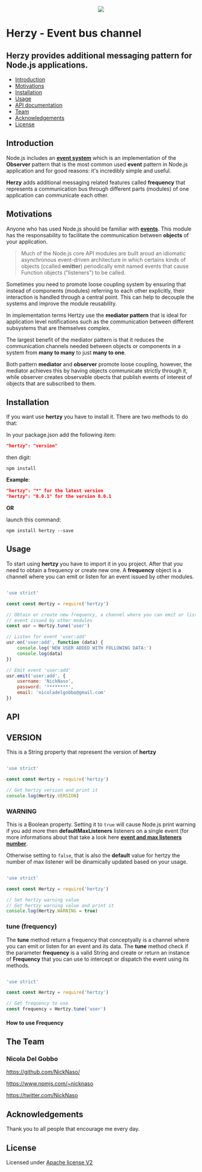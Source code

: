 <p align="center">
    <img src="https://raw.githubusercontent.com/NickNaso/hertzy/master/hertzy.png"/>
</p>

# Herzy - Event bus channel

## Herzy provides additional messaging pattern for Node.js applications.

* [Introduction](#introduction)
* [Motivations](#motivations)
* [Installation](#install)
* [Usage](#usage)
* [API documentation](#api)
* [Team](#team)
* [Acknowledgements](#acknowledgements)
* [License](#license)

<a name="introduction"></a>

## Introduction

Node.js includes an **[event system](https://nodejs.org/dist/latest/docs/api/events.html)**
which is an implementation of the **Observer** pattern that is the most common used
**event** pattern in Node.js application and for good reasons: it's incredibly
simple and useful. 

**Herzy** adds additional messaging related features called **frequency** that 
represents a communication bus through different parts (modules) of one application
can communicate each other.

<a name="motivations"></a>

## Motivations

Anyone who has used Node.js should be familiar with **[events](https://nodejs.org/dist/latest/docs/api/events.html)**.
This module has the responsability to facilitate the communication between **objects**
of your application.

> Much of the Node.js core API modules are built aroud an idiomatic asynchronous
> event-driven architecture in which certains kinds of objects (ccalled **emitter**)
> periodically emit named events that cause Function objects ("listeners") to be called.

Sometimes you need to promote loose coupling system by ensuring that instead of 
components (modules) referring to each other explicitly, their interaction is 
handled through a central point. This can help to decouple the systems and improve
the module reusability.

In implementation terms Hertzy use the **mediator pattern** that is ideal for
application level notifications such as the communication between different 
subsystems that are themselves complex.

The largest benefit of the mediator pattern is that it reduces the communication
channels needed between objects or components in a system from **many to many**
to just **many to one**.

Both pattern **mediator** and **observer** promote loose coupling, however, the 
mediator achieves this by having objects communicate strictly through it, while
observer creates observable obects that publish events of interest of objects 
that are subscribed to them.


<a name="install"></a>

## Installation

If you want use **hertzy** you have to install it. There are two methods to do
that:

In your package.json add the following item:

```json
"hertzy": "version"
```

then digit:

```console
npm install
```

**Example**:

```json
"hertzy": "*" for the latest version
"hertzy": "0.0.1" for the version 0.0.1
```

**OR**

launch this command:

```console
npm install hertzy --save
```

<a name="usage"></a>

## Usage

To start using **hertzy** you have to import it in you project. After that you need
to obtain a frequency or create new one. A **frequency** object is a channell where
you can emit or listen for an event issued by other modules.

```js

'use strict'

const const Hertzy = require('hertzy')

// Obtain or create new frequency, a channel where you can emit or listen for an
// event issued by other modules
const usr = Hertzy.tune('user')

// Listen for event 'user:add'
usr.on('user:add', function (data) {
    console.log('NEW USER ADDED WITH FOLLOWING DATA:')
    console.log(data)
})

// Emit event 'user:add'
usr.emit('user:add', {
    username: 'NickNaso',
    password: '********',
    email: 'nicoladelgobbo@gmail.com'
})

```

<a name="api"></a>

## API

## VERSION

This is a String property that represent the version of **hertzy**

```js

'use strict'

const const Hertzy = require('hertzy')

// Get hertzy version and print it
console.log(Hertzy.VERSION)

```

### WARNING

This is a Boolean property. Setting it to ```true``` will cause Node.js print 
warning if you add more then **defaultMaxListeners** listeners on a single event
(for more informations about that take a look here **[event and max listeners number](https://nodejs.org/dist/latest/docs/api/events.html#events_eventemitter_defaultmaxlisteners)**.

Otherwise setting to ```false```, that is also the **default** value for hertzy 
the number of max listener will be dinamically updated based on your usage.

```js

'use strict'

const const Hertzy = require('hertzy')

// Set hertzy warning value
// Get hertzy warning value and print it
console.log(Hertzy.WARNING = true)

```

### tune (frequency)

The **tune** method return a frequency that conceptyally is a channel where you 
can emit or listen for an event and its data. The **tune** method check if the
parameter **frequency** is a valid String and create or return an instance of **Frequency**
that you can use to intercept or dispatch the event using its methods.

```js

'use strict'

const const Hertzy = require('hertzy')

// Get frequency to use
const frequency = Hertzy.tune('user')

```

#### How to use **Frequency**


<a name="team"></a>

## The Team

### Nicola Del Gobbo

<https://github.com/NickNaso/>

<https://www.npmjs.com/~nicknaso>

<https://twitter.com/NickNaso>

<a name="acknowledgements"></a>

## Acknowledgements

Thank you to all people that encourage me every day.

<a name="license"></a>

## License

Licensed under [Apache license V2](./LICENSE)

